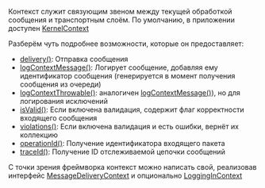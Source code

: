 Контекст служит связующим звеном между текущей обработкой сообщения и транспортным слоём.
По умолчанию, в приложении доступен [KernelContext](https://github.com/php-service-bus/service-bus/blob/master/src/Application/KernelContext.php)

Разберём чуть подробнее возможности, которые он предоставляет:

- [delivery()](https://github.com/php-service-bus/service-bus/blob/master/src/Application/KernelContext.php#L118): Отправка сообщения
- [logContextMessage()](https://github.com/php-service-bus/service-bus/blob/master/src/Application/KernelContext.php#L160): Логирует сообщение, добавляя ему идентификатор сообщения (генерируется в момент получения сообщения из очереди)
- [logContextThrowable()](https://github.com/php-service-bus/service-bus/blob/master/src/Application/KernelContext.php#L175): аналогичен [logContextMessage()](https://github.com/php-service-bus/service-bus/blob/master/src/Application/KernelContext.php#L158)), но для логирования исключений
- [isValid()](https://github.com/php-service-bus/service-bus/blob/master/src/Application/KernelContext.php#L93): Если включена валидация, содержит флаг корректности входящего сообщения
- [violations()](https://github.com/php-service-bus/service-bus/blob/master/src/Application/KernelContext.php#L110): Если включена валидация и есть ошибки, вернёт их коллекцию
- [operationId()](https://github.com/php-service-bus/service-bus/blob/master/src/Application/KernelContext.php#L189): Получение идентификатора входящего пакета
- [traceId()](https://github.com/php-service-bus/service-bus/blob/master/src/Application/KernelContext.php#L199): Получение ID отслеживаемой цепочки сообщений

С точки зрения фреймворка контекст можно написать свой, реализовав интерфейс [MessageDeliveryContext](https://github.com/php-service-bus/service-bus/blob/master/src/Common/ExecutionContext/MessageDeliveryContext.php) и опционально [LoggingInContext](https://github.com/php-service-bus/service-bus/blob/master/src/Common/ExecutionContext/LoggingInContext.php)

